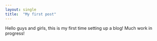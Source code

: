 ```yaml
---
layout: single
title:  "My first post"
---
```


Hello guys and girls, this is my first time setting up a blog! Much work in progress!
